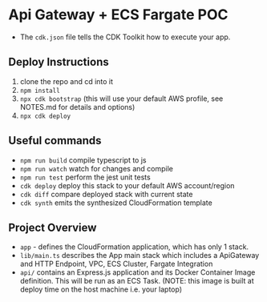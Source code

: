 # Api Gateway + ECS Fargate POC

- The `cdk.json` file tells the CDK Toolkit how to execute your app.

## Deploy Instructions

1. clone the repo and cd into it
2. `npm install`
3. `npx cdk bootstrap` (this will use your default AWS profile, see NOTES.md for details and options)
4. `npx cdk deploy`

## Useful commands

- `npm run build` compile typescript to js
- `npm run watch` watch for changes and compile
- `npm run test` perform the jest unit tests
- `cdk deploy` deploy this stack to your default AWS account/region
- `cdk diff` compare deployed stack with current state
- `cdk synth` emits the synthesized CloudFormation template

## Project Overview

- `app` - defines the CloudFormation application, which has only 1 stack.
- `lib/main.ts` describes the App main stack which includes a ApiGateway and HTTP Endpoint, VPC, ECS Cluster, Fargate Integration
- `api/` contains an Express.js application and its Docker Container Image definition. This will be run as an ECS Task. (NOTE: this image is built at deploy time on the host machine i.e. your laptop)
